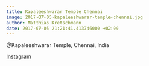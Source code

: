 ```yaml
---
title: Kapaleeshwarar Temple Chennai
image: 2017-07-05-kapaleeshwarar-temple-chennai.jpg
author: Matthias Kretschmann
date: 2017-07-05 21:21:41.413746000 +02:00
---
```


@Kapaleeshwarar Temple, Chennai, India

[Instagram](https://www.instagram.com/p/BWSaALoF4nB)
